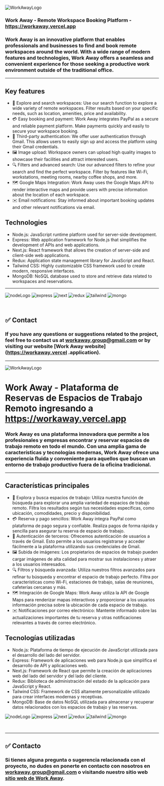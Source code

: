 
![WorkAwayLogo](https://firebasestorage.googleapis.com/v0/b/workaway-23f70.appspot.com/o/logo.png?alt=media&token=09710848-ef34-4548-aacd-74392bcb676e)


### Work Away - Remote Workspace Booking Platform - <https://workaway.vercel.app>


### Work Away is an innovative platform that enables professionals and businesses to find and book remote workspaces around the world. With a wide range of modern features and technologies, Work Away offers a seamless and convenient experience for those seeking a productive work environment outside of the traditional office.
---

## Key features


<div class="hide">

- 🔎 Explore and search workspaces: Use our search function to explore a wide variety of remote workspaces. Filter results based on your specific needs, such as location, amenities, price and availability.
- 💳 Easy booking and payment: Work Away integrates PayPal as a secure and reliable payment platform. Make payments quickly and easily to secure your workspace booking.
- 📲 Third-party authentication: We offer user authentication through Gmail. This allows users to easily sign up and access the platform using their Gmail credentials.
- 🖼️ Image upload: Workspace owners can upload high quality images to showcase their facilities and attract interested users.
- 🔍 Filters and advanced search: Use our advanced filters to refine your search and find the perfect workspace. Filter by features like Wi-Fi, workstations, meeting rooms, nearby coffee shops, and more.
- 🗺️ Google Maps Integration: Work Away uses the Google Maps API to render interactive maps and provide users with precise information about the location of each workspace.
- ✉️ Email notifications: Stay informed about important booking updates and other relevant notifications via email.


</div>
 
## Technologies

- Node.js: JavaScript runtime platform used for server-side development.
- Express: Web application framework for Node.js that simplifies the development of APIs and web applications.
- Next.js: React framework that allows the creation of server-side and client-side web applications.
- Redux: Application state management library for JavaScript and React.
- Tailwind CSS: Highly customizable CSS framework used to create modern, responsive interfaces.
- MongoDB: NoSQL database used to store and retrieve data related to workspaces and reservations.

---

![nodeLogo](https://img.icons8.com/color/48/000000/nodejs.png) ![express](https://img.icons8.com/?size=48&id=2ZOaTclOqD4q&format=png) ![next](https://img.icons8.com/color/48/000000/next.png) ![redux](https://img.icons8.com/color/48/000000/redux.png)
![tailwind](https://img.icons8.com/?size=48&id=x7XMNGh2vdqA&format=png)
![mongo](https://img.icons8.com/color/48/000000/mongodb.png)

</br >

## **✅ Contact**

### If you have any questions or suggestions related to the project, feel free to contact us at workaway.group@gmail.com or by visiting our website [Work Away website](https://workaway.vercel .application).

---


![WorkAwayLogo](https://firebasestorage.googleapis.com/v0/b/workaway-23f70.appspot.com/o/logo.png?alt=media&token=09710848-ef34-4548-aacd-74392bcb676e)

# Work Away  - Plataforma de Reservas de Espacios de Trabajo Remoto ingresando a <https://workaway.vercel.app>


### Work Away es una plataforma innovadora que permite a los profesionales y empresas encontrar y reservar espacios de trabajo remoto en todo el mundo. Con una amplia gama de características y tecnologías modernas, Work Away ofrece una experiencia fluida y conveniente para aquellos que buscan un entorno de trabajo productivo fuera de la oficina tradicional.
---

## Características principales


<div class="hide ">

- 🔎 Explora y busca espacios de trabajo: Utiliza nuestra función de búsqueda para explorar una amplia variedad de espacios de trabajo remoto. Filtra los resultados según tus necesidades específicas, como ubicación, comodidades, precio y disponibilidad.
- 💳 Reserva y pago sencillos: Work Away integra PayPal como plataforma de pago segura y confiable. Realiza pagos de forma rápida y sencilla para asegurar tu reserva de espacio de trabajo.
- 📲 Autenticación de terceros: Ofrecemos autenticación de usuarios a través de Gmail. Esto permite a los usuarios registrarse y acceder fácilmente a la plataforma utilizando sus credenciales de Gmail.
- 🖼️  Subida de imágenes: Los propietarios de espacios de trabajo pueden cargar imágenes de alta calidad para mostrar sus instalaciones y atraer a los usuarios interesados.
- 🔍 Filtros y búsqueda avanzada: Utiliza nuestros filtros avanzados para refinar tu búsqueda y encontrar el espacio de trabajo perfecto. Filtra por características como Wi-Fi, estaciones de trabajo, salas de reuniones, cafeterías cercanas y más.
- 🗺️ Integración de Google Maps: Work Away utiliza la API de Google Maps para renderizar mapas interactivos y proporcionar a los usuarios información precisa sobre la ubicación de cada espacio de trabajo.
- ✉️ Notificaciones por correo electrónico: Mantente informado sobre las actualizaciones importantes de tu reserva y otras notificaciones relevantes a través de correo electrónico.


</div>
 
## Tecnologías utilizadas

-   Node.js: Plataforma de tiempo de ejecución de JavaScript utilizada para el desarrollo del lado del servidor.
-   Express: Framework de aplicaciones web para Node.js que simplifica el desarrollo de API y aplicaciones web.
-   Next.js: Framework de React que permite la creación de aplicaciones web del lado del servidor y del lado del cliente.
-   Redux: Biblioteca de administración del estado de la aplicación para JavaScript y React.
-   Tailwind CSS: Framework de CSS altamente personalizable utilizado para crear interfaces modernas y receptivas.
-   MongoDB: Base de datos NoSQL utilizada para almacenar y recuperar datos relacionados con los espacios de trabajo y las reservas.

![nodeLogo](https://img.icons8.com/color/48/000000/nodejs.png) ![express](https://img.icons8.com/?size=48&id=2ZOaTclOqD4q&format=png) ![next](https://img.icons8.com/color/48/000000/next.png) ![redux](https://img.icons8.com/color/48/000000/redux.png)
![tailwind](https://img.icons8.com/?size=48&id=x7XMNGh2vdqA&format=png)
![mongo](https://img.icons8.com/color/48/000000/mongodb.png)

</br >

---

## **✅ Contacto**

### Si tienes alguna pregunta o sugerencia relacionada con el proyecto, no dudes en ponerte en contacto con nosotros en workaway.group@gmail.com o visitando nuestro sitio web [sitio web de Work Away](https://workaway.vercel.app).

